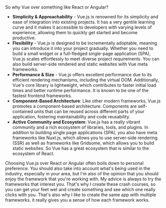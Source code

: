 So why Vue over something like React or Angular?

- **Simplicity & Approachability** - Vue.js is renowned for its simplicity and ease of integration into existing projects. It has a very gentile learning curve and it makes it accessible to developers with varying levels of experience, allowing them to quickly get started and become productive.
- **Flexibility** - Vue.js is designed to be incrementally adoptable, meaning you can introduce it into your project gradually. Whether you need to build a small widget or a full-fledged single-page application (SPA), Vue.js scales effortlessly to meet diverse project requirements. You can also build server-side rendered and static websites with Vue meta frameworks.
- **Performance & Size** - Vue.js offers excellent performance due to its efficient rendering mechanisms, including the virtual DOM. Additionally, Vue's core library is lightweight, which contributes to faster initial load times and better runtime performance. It is known to be one of the fastest frontend frameworks.
- **Component-Based Architecture**: Like other modern frameworks, Vue.js promotes a component-based architecture. Components are self-contained units that can be reused across different parts of your application, fostering maintainability and code reusability.
- **Active Community and Ecosystem**: Vue.js has a really vibrant community and a rich ecosystem of libraries, tools, and plugins. In addition to building single page applications (SPA), you also have meta frameworks like Nuxt.js, which allows you to use server-side rendering (SSR) as well as frameworks like Gridsome, which allows you to build static websites. So Vue has a great ecosystem that is similar to the ecosystem of React.

Choosing Vue.js over React or Angular often boils down to personal preference. You should also take into account what's being used in the industry, especially in your area, but I'm also of the opinion that you should enjoy the framework that you're working with. My advice is always to try the frameworks that interest you. That's why I create these crash courses, so you can get your feet wet and create something and see which one really clicks with you. That's also why I like to create the same app with multiple frameworks. it really gives you a sense of how each framework works.